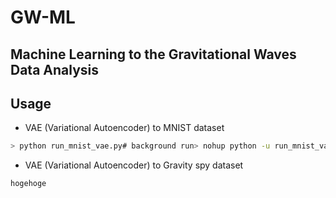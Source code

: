 # GW-ML

## Machine Learning to the Gravitational Waves Data Analysis

## Usage

- VAE (Variational Autoencoder) to MNIST dataset

```bash
> python run_mnist_vae.py# background run> nohup python -u run_mnist_vae.py > log.txt &
```

- VAE (Variational Autoencoder) to Gravity spy dataset

```
hogehoge
```
